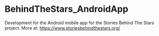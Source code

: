 # BehindTheStars_AndroidApp
Development for the Android mobile app for the Stories Behind The Stars project. More at: https://www.storiesbehindthestars.org/
